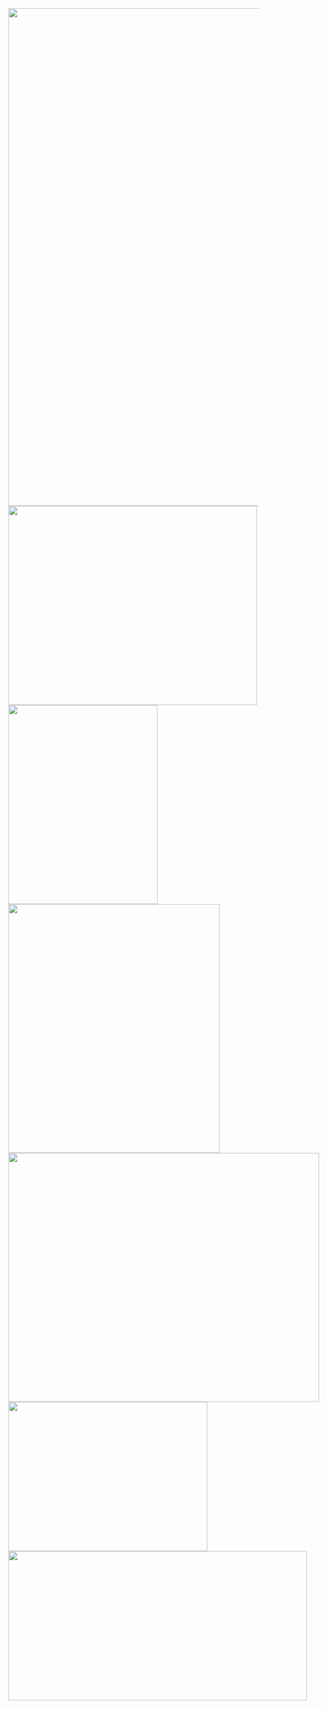 <img width="1000" src="https://www.gifcen.com/wp-content/uploads/2023/03/destroy-lonely-gif-2.gif">

<div style="display: inline-block">
  <img height="400" width="500" src="https://media.tenor.com/cpBTqH3VCFoAAAAC/ken-carson-opium.gif">
  <img height="400" width="300" src="https://media.tenor.com/T7fPVevMCZkAAAAC/ken-carson-opium.gif">
</div>

<div style="display: inline-block">
  <img height="500" width="425" src="https://media.tenor.com/T7fPVevMCZkAAAAC/ken-carson-opium.gif">
  <img height="500" width="625" src="https://media.tenor.com/cpBTqH3VCFoAAAAC/ken-carson-opium.gif">
</div>

<div style="display: inline-block">
  <img height="300" width="400" src="https://media.tenor.com/5PkjBikhUoUAAAAd/sheppy-shisha.gif">
  <img height="300" width="600" src="https://media.tenor.com/fVnM6XgEPi0AAAAC/krink-akm.gif">
</div>
